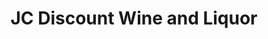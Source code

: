 ---
title: "JC Discount Wine and Liquor"
url: /schenectady/jc-discount-wine-and-liquor/
shop: alcohol
---